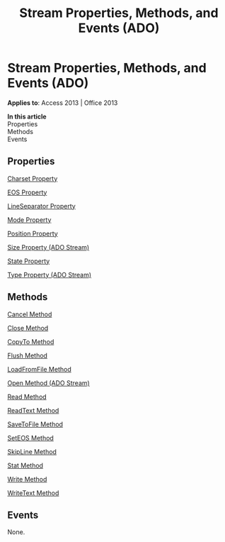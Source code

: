 ﻿---
title: Stream Properties, Methods, and Events (ADO)
TOCTitle: Properties, Methods, and Events
ms:assetid: 12542605-9520-f0a9-09e4-9eac6b37c35e
ms:mtpsurl: https://msdn.microsoft.com/library/JJ248897(v=office.15)
ms:contentKeyID: 48543339
ms.date: 09/18/2015
mtps_version: v=office.15
---

# Stream Properties, Methods, and Events (ADO)


**Applies to**: Access 2013 | Office 2013

**In this article**  
Properties  
Methods  
Events  

## Properties

[Charset Property](charset-property-ado.md)

[EOS Property](eos-property-ado.md)

[LineSeparator Property](lineseparator-property-ado.md)

[Mode Property](mode-property-ado.md)

[Position Property](position-property-ado.md)

[Size Property (ADO Stream)](https://msdn.microsoft.com/library/jj250128\(v=office.15\))

[State Property](state-property-ado.md)

[Type Property (ADO Stream)](type-property-ado-stream.md)

## Methods

[Cancel Method](cancel-method-ado.md)

[Close Method](close-method-ado.md)

[CopyTo Method](copyto-method-ado.md)

[Flush Method](flush-method-ado.md)

[LoadFromFile Method](loadfromfile-method-ado.md)

[Open Method (ADO Stream)](open-method-ado-stream.md)

[Read Method](read-method-ado.md)

[ReadText Method](readtext-method-ado.md)

[SaveToFile Method](savetofile-method-ado.md)

[SetEOS Method](seteos-method-ado.md)

[SkipLine Method](skipline-method-ado.md)

[Stat Method](stat-method-ado.md)

[Write Method](write-method-ado.md)

[WriteText Method](writetext-method-ado.md)

## Events

None.

